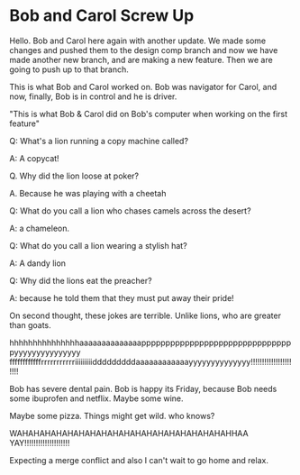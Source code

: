 # Bob and Carol Screw Up

Hello. Bob and Carol here again with another update. We made some changes and pushed them to the design comp branch and now we have made another new branch, and are making a new feature. Then we are going to push up to that branch.

This is what Bob and Carol worked on. Bob was navigator for Carol, and now, finally, Bob is in control and he is driver.


"This is what Bob & Carol did on Bob's computer when working on the first feature"

Q: What's a lion running a copy machine called?

A: A copycat!

Q. Why did the lion loose at poker?

A. Because he was playing with a cheetah

Q: What do you call a lion who chases camels across the desert?

A: a chameleon.

Q: What do you call a lion wearing a stylish hat?

A: A dandy lion

Q: Why did the lions eat the preacher?

A: because he told them that they must put away their pride!

On second thought, these jokes are terrible. Unlike lions, who are greater than goats.


hhhhhhhhhhhhhhhaaaaaaaaaaaaaappppppppppppppppppppppppppppppppyyyyyyyyyyyyyyy   ffffffffffffrrrrrrrrrrriiiiiiiiidddddddddaaaaaaaaaaaayyyyyyyyyyyyyy!!!!!!!!!!!!!!!!!!!!!!





Bob has severe dental pain. Bob is happy its Friday, because Bob needs some ibuprofen and netflix. Maybe some wine.




 Maybe some pizza. Things might get wild. who knows?




WAHAHAHAHAHAHAHAHAHAHAHAHAHAHAHAHAHAHAHHAA  YAY!!!!!!!!!!!!!!!!!!!!





Expecting a merge conflict and also I can't wait to go home and relax.
